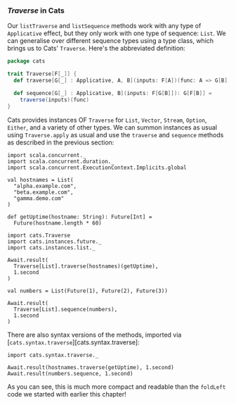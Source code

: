### *Traverse* in Cats

Our `listTraverse` and `listSequence` methods
work with any type of `Applicative` effect,
but they only work with one type of sequence: `List`.
We can generalise over different sequence types using a type class,
which brings us to Cats' `Traverse`.
Here's the abbreviated definition:

```scala
package cats

trait Traverse[F[_]] {
  def traverse[G[_] : Applicative, A, B](inputs: F[A])(func: A => G[B]): G[F[B]]

  def sequence[G[_] : Applicative, B](inputs: F[G[B]]): G[F[B]] =
    traverse(inputs)(func)
}
```

Cats provides instances OF `Traverse`
for `List`, `Vector`, `Stream`, `Option`, `Either`,
and a variety of other types.
We can summon instances as usual using `Traverse.apply` as usual
and use the `traverse` and `sequence` methods
as described in the previous section:

```tut:book:invisible
import scala.concurrent._
import scala.concurrent.duration._
import scala.concurrent.ExecutionContext.Implicits.global

val hostnames = List(
  "alpha.example.com",
  "beta.example.com",
  "gamma.demo.com"
)

def getUptime(hostname: String): Future[Int] =
  Future(hostname.length * 60)
```

```tut:book:silent
import cats.Traverse
import cats.instances.future._
import cats.instances.list._
```

```tut:book
Await.result(
  Traverse[List].traverse(hostnames)(getUptime),
  1.second
)
```

```tut:book:silent
val numbers = List(Future(1), Future(2), Future(3))
```

```tut:book
Await.result(
  Traverse[List].sequence(numbers),
  1.second
)
```

There are also syntax versions of the methods,
imported via [`cats.syntax.traverse`][cats.syntax.traverse]:

```tut:book:silent
import cats.syntax.traverse._
```

```tut:book
Await.result(hostnames.traverse(getUptime), 1.second)
Await.result(numbers.sequence, 1.second)
```

As you can see, this is much more compact and readable
than the `foldLeft` code we started with earlier this chapter!
